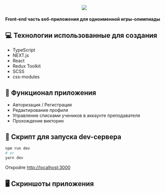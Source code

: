 <p align="center">
  <img src="https://user-images.githubusercontent.com/79412122/210277845-2fe1ea04-c1a9-4c67-b8d6-4ac3c6658956.png">
</p>

#### Front-end часть веб-приложения для одноименной игры-олимпиады

## 💻 Технологии использованные для создания

* TypeScript
* NEXT.js
* React
* Redux Toolkit
* SCSS
* css-modules

## 🚀 Функционал приложения

* Авторизация / Регистрация
* Редактирование профиля
* Управление списками учеников в аккаунте преподавателя
* Прохождение викторин

## 🤖 Скрипт для запуска dev-сервера

```bash
npm run dev
# or
yarn dev
```

Откройте [http://localhost:3000](http://localhost:3000)

## 🖥️ Скриншоты приложения

